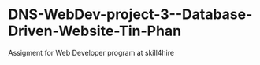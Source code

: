 # DNS-WebDev-project-3--Database-Driven-Website-Tin-Phan
Assigment for Web Developer program at skill4hire

